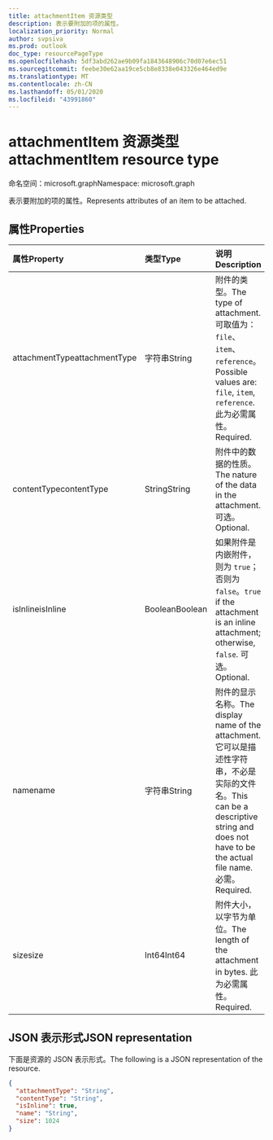 ```yaml
---
title: attachmentItem 资源类型
description: 表示要附加的项的属性。
localization_priority: Normal
author: svpsiva
ms.prod: outlook
doc_type: resourcePageType
ms.openlocfilehash: 5df3abd262ae9b09fa1843648906c70d07e6ec51
ms.sourcegitcommit: feebe30e62aa19ce5cb8e8338e043326e464ed9e
ms.translationtype: MT
ms.contentlocale: zh-CN
ms.lasthandoff: 05/01/2020
ms.locfileid: "43991860"
---
```

# <a name="attachmentitem-resource-type"></a><span data-ttu-id="2a8d4-103">attachmentItem 资源类型</span><span class="sxs-lookup"><span data-stu-id="2a8d4-103">attachmentItem resource type</span></span>

<span data-ttu-id="2a8d4-104">命名空间：microsoft.graph</span><span class="sxs-lookup"><span data-stu-id="2a8d4-104">Namespace: microsoft.graph</span></span>

<span data-ttu-id="2a8d4-105">表示要附加的项的属性。</span><span class="sxs-lookup"><span data-stu-id="2a8d4-105">Represents attributes of an item to be attached.</span></span>

## <a name="properties"></a><span data-ttu-id="2a8d4-106">属性</span><span class="sxs-lookup"><span data-stu-id="2a8d4-106">Properties</span></span>

| <span data-ttu-id="2a8d4-107">属性</span><span class="sxs-lookup"><span data-stu-id="2a8d4-107">Property</span></span>     | <span data-ttu-id="2a8d4-108">类型</span><span class="sxs-lookup"><span data-stu-id="2a8d4-108">Type</span></span>        | <span data-ttu-id="2a8d4-109">说明</span><span class="sxs-lookup"><span data-stu-id="2a8d4-109">Description</span></span> |
|:-------------|:------------|:------------|
|<span data-ttu-id="2a8d4-110">attachmentType</span><span class="sxs-lookup"><span data-stu-id="2a8d4-110">attachmentType</span></span>|<span data-ttu-id="2a8d4-111">字符串</span><span class="sxs-lookup"><span data-stu-id="2a8d4-111">String</span></span>| <span data-ttu-id="2a8d4-112">附件的类型。</span><span class="sxs-lookup"><span data-stu-id="2a8d4-112">The type of attachment.</span></span> <span data-ttu-id="2a8d4-113">可取值为：`file`、`item`、`reference`。</span><span class="sxs-lookup"><span data-stu-id="2a8d4-113">Possible values are: `file`, `item`, `reference`.</span></span> <span data-ttu-id="2a8d4-114">此为必需属性。</span><span class="sxs-lookup"><span data-stu-id="2a8d4-114">Required.</span></span>|
|<span data-ttu-id="2a8d4-115">contentType</span><span class="sxs-lookup"><span data-stu-id="2a8d4-115">contentType</span></span>|<span data-ttu-id="2a8d4-116">String</span><span class="sxs-lookup"><span data-stu-id="2a8d4-116">String</span></span>|<span data-ttu-id="2a8d4-117">附件中的数据的性质。</span><span class="sxs-lookup"><span data-stu-id="2a8d4-117">The nature of the data in the attachment.</span></span> <span data-ttu-id="2a8d4-118">可选。</span><span class="sxs-lookup"><span data-stu-id="2a8d4-118">Optional.</span></span>|
|<span data-ttu-id="2a8d4-119">isInline</span><span class="sxs-lookup"><span data-stu-id="2a8d4-119">isInline</span></span>|<span data-ttu-id="2a8d4-120">Boolean</span><span class="sxs-lookup"><span data-stu-id="2a8d4-120">Boolean</span></span>|<span data-ttu-id="2a8d4-121">如果附件是内嵌附件，则为 `true`；否则为 `false`。</span><span class="sxs-lookup"><span data-stu-id="2a8d4-121">`true` if the attachment is an inline attachment; otherwise, `false`.</span></span> <span data-ttu-id="2a8d4-122">可选。</span><span class="sxs-lookup"><span data-stu-id="2a8d4-122">Optional.</span></span>|
|<span data-ttu-id="2a8d4-123">name</span><span class="sxs-lookup"><span data-stu-id="2a8d4-123">name</span></span>|<span data-ttu-id="2a8d4-124">字符串</span><span class="sxs-lookup"><span data-stu-id="2a8d4-124">String</span></span>|<span data-ttu-id="2a8d4-125">附件的显示名称。</span><span class="sxs-lookup"><span data-stu-id="2a8d4-125">The display name of the attachment.</span></span> <span data-ttu-id="2a8d4-126">它可以是描述性字符串，不必是实际的文件名。</span><span class="sxs-lookup"><span data-stu-id="2a8d4-126">This can be a descriptive string and does not have to be the actual file name.</span></span> <span data-ttu-id="2a8d4-127">必需。</span><span class="sxs-lookup"><span data-stu-id="2a8d4-127">Required.</span></span>|
|<span data-ttu-id="2a8d4-128">size</span><span class="sxs-lookup"><span data-stu-id="2a8d4-128">size</span></span>|<span data-ttu-id="2a8d4-129">Int64</span><span class="sxs-lookup"><span data-stu-id="2a8d4-129">Int64</span></span>|<span data-ttu-id="2a8d4-130">附件大小，以字节为单位。</span><span class="sxs-lookup"><span data-stu-id="2a8d4-130">The length of the attachment in bytes.</span></span> <span data-ttu-id="2a8d4-131">此为必需属性。</span><span class="sxs-lookup"><span data-stu-id="2a8d4-131">Required.</span></span>|

## <a name="json-representation"></a><span data-ttu-id="2a8d4-132">JSON 表示形式</span><span class="sxs-lookup"><span data-stu-id="2a8d4-132">JSON representation</span></span>

<span data-ttu-id="2a8d4-133">下面是资源的 JSON 表示形式。</span><span class="sxs-lookup"><span data-stu-id="2a8d4-133">The following is a JSON representation of the resource.</span></span>

<!-- {
  "blockType": "resource",
  "optionalProperties": [
    "contentType",
    "isInline"
  ],
  "@odata.type": "microsoft.graph.attachmentItem",
  "baseType": null
}-->

```json
{
  "attachmentType": "String",
  "contentType": "String",
  "isInline": true,
  "name": "String",
  "size": 1024
}
```

<!-- uuid: 16cd6b66-4b1a-43a1-adaf-3a886856ed98
2019-02-04 14:57:30 UTC -->
<!-- {
  "type": "#page.annotation",
  "description": "attachmentItem resource",
  "keywords": "",
  "section": "documentation",
  "tocPath": ""
}-->